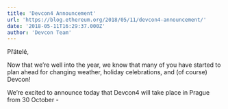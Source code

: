```yaml
---
title: 'Devcon4 Announcement'
url: 'https://blog.ethereum.org/2018/05/11/devcon4-announcement/'
date: '2018-05-11T16:29:37.000Z'
author: 'Devcon Team'
---
```

Přátelé,

Now that we’re well into the year, we know that many of you have started to plan ahead for changing weather, holiday celebrations, and (of course) Devcon!

We’re excited to announce today that Devcon4 will take place in Prague from 30 October -